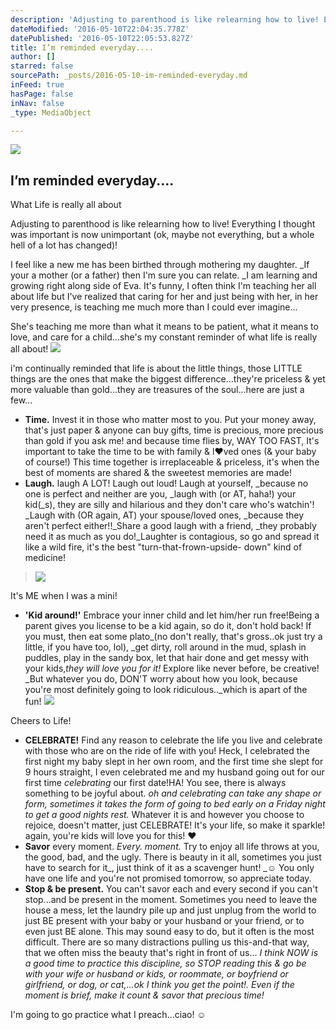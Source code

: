 ```yaml
---
description: 'Adjusting to parenthood is like relearning how to live! Everything I thought was important is now unimportant (ok, maybe not everything, but a whole hell of a lot has changed)!'
dateModified: '2016-05-10T22:04:35.778Z'
datePublished: '2016-05-10T22:05:53.827Z'
title: I’m reminded everyday....
author: []
starred: false
sourcePath: _posts/2016-05-10-im-reminded-everyday.md
inFeed: true
hasPage: false
inNav: false
_type: MediaObject

---
```

<article style=""><img src="https://the-grid-user-content.s3-us-west-2.amazonaws.com/016901df-ae6e-459a-b994-7415f5789726.jpg" /><h1>I’m reminded everyday....</h1><p>What Life is really all about </p></article>

Adjusting to parenthood is like relearning how to live! Everything I thought was important is now unimportant (ok, maybe not everything, but a whole hell of a lot has changed)!

I feel like a new me has been birthed through mothering my daughter. _If your a mother (or a father) then I'm sure you can relate. _I am learning and growing right along side of Eva. It's funny, I often think I'm teaching her all about life but I've realized that caring for her and just being with her, in her very presence, is teaching me much more than I could ever imagine...

She's teaching me more than what it means to be patient, what it means to love, and care for a child...she's my constant reminder of what life is really all about!
![](https://cdn-images-1.medium.com/max/1600/1*pvtlZOmp46nsG19UI2A69Q.jpeg)

i'm continually reminded that life is about the little things, those LITTLE things are the ones that make the biggest difference...they're priceless & yet more valuable than gold...they are treasures of the soul...here are just a few...

* **Time.** Invest it in those who matter most to you. Put your money away, that's just paper & anyone can buy gifts, time is precious, more precious than gold if you ask me! and because time flies by, WAY TOO FAST, It's important to take the time to be with family & l❤ved ones (& your baby of course!) This time together is irreplaceable & priceless, it's when the best of moments are shared & the sweetest memories are made!
* **Laugh.** laugh A LOT! Laugh out loud! Laugh at yourself, _because no one is perfect and neither are you, _laugh with (or AT, haha!) your kid(_s), they are silly and hilarious and they don't care who's watchin'! _Laugh with (OR again, AT) your spouse/loved ones, _because they aren't perfect either!!_Share a good laugh with a friend, _they probably need it as much as you do!_Laughter is contagious, so go and spread it like a wild fire, it's the best "turn-that-frown-upside- down" kind of medicine!

> ![](https://cdn-images-1.medium.com/max/800/1*pQgLsnF0HDZ8IwA0U_N3Aw.jpeg)

It's ME when I was a mini!

* **'Kid around!'** Embrace your inner child and let him/her run free!Being a parent gives you license to be a kid again, so do it, don't hold back! If you must, then eat some plato_(no don't really, that's gross..ok just try a little, if you have too, lol), _get dirty, roll around in the mud, splash in puddles, play in the sandy box, let that hair done and get messy with your kids,_they will love you for it!_ Explore like never before, be creative! _But whatever you do, DON'T worry about how you look, because you're most definitely going to look ridiculous.._which is apart of the fun!
![](https://cdn-images-1.medium.com/max/800/1*5kLR19x5TIGay01o7RSe8w.jpeg)

Cheers to Life!

* **CELEBRATE!** Find any reason to celebrate the life you live and celebrate with those who are on the ride of life with you! Heck, I celebrated the first night my baby slept in her own room, and the first time she slept for 9 hours straight, I even celebrated me and my husband going out for our first time _celebrating_ our first date!HA! You see, there is always something to be joyful about. _oh and celebrating can take any shape or form, sometimes it takes the form of going to bed early on a Friday night to get a good nights rest._ Whatever it is and however you choose to rejoice, doesn't matter, just CELEBRATE! It's your life, so make it sparkle! again, you're kids will love you for this! ❤
* **Savor** every moment. _Every. moment._ Try to enjoy all life throws at you, the good, bad, and the ugly. There is beauty in it all, sometimes you just have to search for it_, just think of it as a scavenger hunt! _☺ You only have one life and you're not promised tomorrow, so appreciate today.
* **Stop & be present.** You can't savor each and every second if you can't stop...and be present in the moment. Sometimes you need to leave the house a mess, let the laundry pile up and just unplug from the world to just BE present with your baby or your husband or your friend, or to even just BE alone. This may sound easy to do, but it often is the most difficult. There are so many distractions pulling us this-and-that way, that we often miss the beauty that's right in front of us... _I think NOW is a good time to practice this discipline, so STOP reading this & go be with your wife or husband or kids, or roommate, or boyfriend or girlfriend, or dog, or cat,...ok I think you get the point!. Even if the moment is brief, make it count & savor that precious time!_

I'm going to go practice what I preach...ciao! ☺